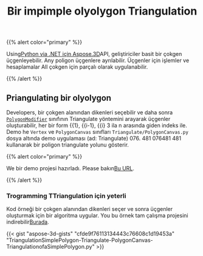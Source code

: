 ﻿---
title: Bir impimple olyolygon Triangulation
type: docs
weight: 30
url: /tr/python-net/triangulation-of-a-simple-polygon/
description: Python via .NET API için Aspose.3D şarkı, geliştiriciler basit bir çokgen triangulate olabilir. Any poligon üçgenlere ayrılabilir. Üçgenler için işlemler ve hesaplamalar All çokgen için parçalı olarak uygulanabilir.
---
{{% alert color="primary" %}}

Using[Python via .NET için Aspose.3D](https://products.aspose.com/3d/python-net/)API, geliştiriciler basit bir çokgen üçgenleyebilir. Any poligon üçgenlere ayrılabilir. Üçgenler için işlemler ve hesaplamalar All çokgen için parçalı olarak uygulanabilir.

{{% /alert %}}
## **Priangulating bir olyolygon**
Developers, bir çokgen alanından dikenleri seçebilir ve daha sonra [`PolygonModifier`](https://reference.aspose.com/3d/net/aspose.threed.entities/polygonmodifier) sınıfının Triangulate yöntemini arayarak üçgenler oluşturabilir, her bir form {{1}, {{i-1}, {{i} 3 ila n arasında giden indeks ile. Demo he `Vertex` ve `PolygonCanvas` sınıfları `Triangulate/PolygonCanvas.py` dosya altında demo uygulaması (ad: Triangulate) 076. 481 076481 481 kullanarak bir poligon triangulate yolunu gösterir.

{{% alert color="primary" %}}

We bir demo projesi hazırladı. Please bakın[Bu URL](https://github.com/aspose-3d/Aspose.3D-for-.NET/tree/master/Demos).

{{% /alert %}}
### **Trogramming TTriangulation için yeterli**
Kod örneği bir çokgen alanından dikenleri seçer ve sonra üçgenler oluşturmak için bir algoritma uygular. You bu örnek tam çalışma projesini indirebilir[Burada](https://github.com/aspose-3d/Aspose.3D-for-.NET/).

{{< gist "aspose-3d-gists" "cfde9f76113134443c76608c1d19453a" "TriangulationSimplePolygon-Triangulate-PolygonCanvas-TriangulationofaSimplePolygon.py" >}}
